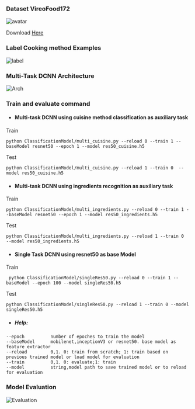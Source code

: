 ### Dataset VireoFood172

![avatar](https://github.com/msp18034/ClassificationModel/blob/master/images/sample.png)

Download [Here](http://vireo.cs.cityu.edu.hk/VireoFood172/)<br>



### Label Cooking method Examples

![label](https://github.com/msp18034/ClassificationModel/blob/master/images\cuisine.png)



### Multi-Task DCNN Architecture

![Arch](https://github.com/msp18034/ClassificationModel/blob/master/images\multi-task.png)

### Train and evaluate command

+ #### Multi-task DCNN using cuisine method classification as auxiliary task

Train
```
python ClassificationModel/multi_cuisine.py --reload 0 --train 1 --baseModel resnet50 --epoch 1 --model res50_cuisine.h5
```
Test
```
python ClassificationModel/multi_cuisine.py --reload 1 --train 0  --model res50_cuisine.h5
```
+ #### Multi-task DCNN using ingredients recognition as auxiliary task

Train
```
python ClassificationModel/multi_ingredients.py --reload 0 --train 1 --baseModel resnet50 --epoch 1 --model res50_ingredients.h5
```
Test
```
python ClassificationModel/multi_ingredients.py --reload 1 --train 0  --model res50_ingredients.h5
```
+ #### Single Task DCNN using resnet50 as base Model

Train
```
 python ClassificationModel/singleRes50.py --reload 0 --train 1 --baseModel --epoch 100 --model singleRes50.h5
```
Test
```
python ClassificationModel/singleRes50.py --reload 1 --train 0 --model singleRes50.h5
```
+ ##### Help:

```
--epoch          number of epoches to train the model
--baseModel      mobilenet,inceptionV3 or resnet50. base model as feature extractor
--reload         0,1. 0: train from scratch; 1: train based on previous trained model or load model for evaluation
--train          0,1. 0: evaluate;1: train
--model          string,model path to save trained model or to reload for evaluation
```



### Model Evaluation

![Evaluation](https://github.com/msp18034/ClassificationModel/blob/master/images\eva.png)

